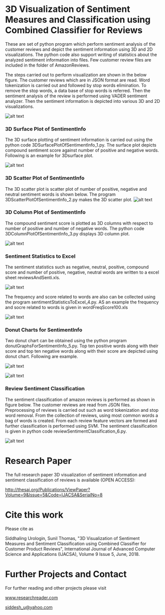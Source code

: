 # 3D Visualization of Sentiment Measures and Classification using Combined Classifier for Reviews

These are set of python program which perform sentiment analysis of the customer reviews and depict the sentiment information using 3D and 2D visualizations. The python code also support writing of statistics about the analyzed sentiment information into files. Few customer review files are included in the folder of AmazonReviews.

The steps carried out to perform visualization are shown in the below figure. The customer reviews which are in JSON format are read. Word tokenization is carried out and followed by stop words elimination. To remove the stop words, a data base of stop words is referred. Then the sentiment analysis of the review is performed using VADER sentiment analyzer. Then the sentiment information is depicted into various 3D and 2D visualizations.

![alt text](https://github.com/siddhaling/3D-Visualization-of-Sentiment-Measures-and-Classification-using-Combined-Classifier-for-Reviews/blob/master/fig1.jpg)

### 3D Surface Plot of SentimentInfo

The 3D surface plotting of sentiment information is carried out using the python code 3DSurfacePlotOfSentimentInfo_1.py. The surface plot depicts compound sentiment score against number of positive and negative words. Following is an example for 3Dsurface plot.

![alt text](https://github.com/siddhaling/3D-Visualization-of-Sentiment-Measures-and-Classification-using-Combined-Classifier-for-Reviews/blob/master/3DSurface.jpg)

### 3D Scatter Plot of SentimentInfo

The 3D scatter plot is scatter plot of number of positive, negative and neutral sentiment words is shown below. The program 3DScatterPlotOfSentimentInfo_2.py makes the 3D scatter plot. 
![alt text](https://github.com/siddhaling/3D-Visualization-of-Sentiment-Measures-and-Classification-using-Combined-Classifier-for-Reviews/blob/master/3DScatter.jpg)

### 3D Column Plot of SentimentInfo

The compound sentiment score is plotted as 3D columns with respect to number of positive and number of negative words. The python code 3DColumnPlotOfSentimentInfo_3.py displays 3D column plot.

![alt text](https://github.com/siddhaling/3D-Visualization-of-Sentiment-Measures-and-Classification-using-Combined-Classifier-for-Reviews/blob/master/3DColumn.jpg)

### Sentiment Statistics to Excel

The sentiment statistics such as negative, neutral, positive, compound score and number of positive, negative, neutral words are written to a excel sheet reviewsAndSenti.xls. 

![alt text](https://github.com/siddhaling/3D-Visualization-of-Sentiment-Measures-and-Classification-using-Combined-Classifier-for-Reviews/blob/master/reviewsAndSenti.jpg)

The frequency and score related to words are also can be collected using the program sentimentStatisticsToExcel_4.py. AS an example the frequency and socre related to words is given in wordFreqScore100.xls

![alt text](https://github.com/siddhaling/3D-Visualization-of-Sentiment-Measures-and-Classification-using-Combined-Classifier-for-Reviews/blob/master/wordFreqScore100.jpg)

### Donut Charts for SentimentInfo

Two donut chart can be obtained using the python program donutGraphsForSentimentInfo_5.py. Top ten positive words along with their score and top ten negative words along with their score are depicted using donut chart. Following are example.

![alt text](https://github.com/siddhaling/3D-Visualization-of-Sentiment-Measures-and-Classification-using-Combined-Classifier-for-Reviews/blob/master/donutPositiveWords.jpg)

![alt text](https://github.com/siddhaling/3D-Visualization-of-Sentiment-Measures-and-Classification-using-Combined-Classifier-for-Reviews/blob/master/donutNegativeWords.jpg)

### Review Sentiment Classification

The sentiment classification of amazon reviews is performed as shown in figure below. The customer reviews are read from JSON files. Preprocessing of reviews is carried out such as word tokenization and stop word removal. From the collection of reviews, using most common words a bag of words is created. From each review feature vectors are formed and further classification is performed using SVM. The sentiment classification is given in python code reviewSentimentClassification_6.py.

![alt text](https://github.com/siddhaling/3D-Visualization-of-Sentiment-Measures-and-Classification-using-Combined-Classifier-for-Reviews/blob/master/fig2.jpg)
# Research Paper

The full research paper 3D visualization of sentiment information and sentiment classification of reviews is available (OPEN ACCESS): 

http://thesai.org/Publications/ViewPaper?Volume=9&Issue=5&Code=IJACSA&SerialNo=8

# Cite this work

Please cite as 

Siddhaling Urologin, Sunil Thomas, "3D Visualization of Sentiment Measures and Sentiment Classification using Combined Classifier for Customer Product Reviews",  International Journal of Advanced Computer Science and Applications (IJACSA), Volume 9 Issue 5, June, 2018. 

# Further Projects and Contact

For further reading and other projects please visit

www.researchreader.com

siddesh_u@yahoo.com


